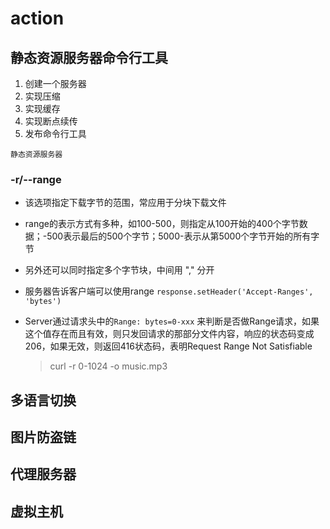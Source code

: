 # action

## 静态资源服务器命令行工具

1. 创建一个服务器
2. 实现压缩
3. 实现缓存
4. 实现断点续传
5. 发布命令行工具

`静态资源服务器`

### -r/--range

- 该选项指定下载字节的范围，常应用于分块下载文件

- range的表示方式有多种，如100-500，则指定从100开始的400个字节数据；-500表示最后的500个字节；5000-表示从第5000个字节开始的所有字节

- 另外还可以同时指定多个字节块，中间用 "," 分开

- 服务器告诉客户端可以使用range  `response.setHeader('Accept-Ranges', 'bytes')`

- Server通过请求头中的`Range: bytes=0-xxx` 来判断是否做Range请求，如果这个值存在而且有效，则只发回请求的那部分文件内容，响应的状态码变成206，如果无效，则返回416状态码，表明Request Range Not Satisfiable

  > curl -r 0-1024 -o music.mp3

## 多语言切换

## 图片防盗链

## 代理服务器

## 虚拟主机

